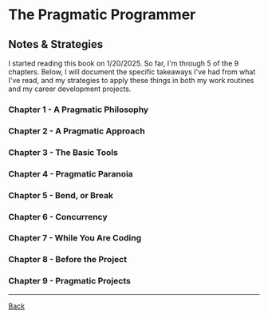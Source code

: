 # The Pragmatic Programmer

## Notes & Strategies
I started reading this book on 1/20/2025.  So far, I'm through 5 of the 9 chapters.  Below, I will document the specific takeaways I've had from what I've read, and my strategies to apply these things in both my work routines and my career development projects.

### Chapter 1 - A Pragmatic Philosophy

### Chapter 2 - A Pragmatic Approach

### Chapter 3 - The Basic Tools

### Chapter 4 - Pragmatic Paranoia

### Chapter 5 - Bend, or Break

### Chapter 6 - Concurrency

### Chapter 7 - While You Are Coding

### Chapter 8 - Before the Project

### Chapter 9 - Pragmatic Projects

---

[Back](README.md)